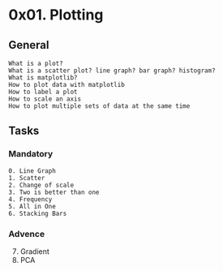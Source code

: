 # 0x01. Plotting
## General

    What is a plot?
    What is a scatter plot? line graph? bar graph? histogram?
    What is matplotlib?
    How to plot data with matplotlib
    How to label a plot
    How to scale an axis
    How to plot multiple sets of data at the same time

## Tasks
### Mandatory
    0. Line Graph
    1. Scatter  
    2. Change of scale
    3. Two is better than one
    4. Frequency
    5. All in One
    6. Stacking Bars


### Advence
7. Gradient 
8. PCA 